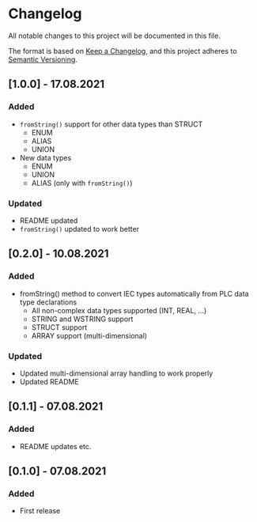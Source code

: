 # Changelog
All notable changes to this project will be documented in this file.

The format is based on [Keep a Changelog](https://keepachangelog.com/en/1.0.0/),
and this project adheres to [Semantic Versioning](https://semver.org/spec/v2.0.0.html).

## [1.0.0] - 17.08.2021
### Added
- `fromString()` support for other data types than STRUCT
  - ENUM
  - ALIAS
  - UNION
- New data types
  - ENUM
  - UNION
  - ALIAS (only with `fromString()`)
  
### Updated
- README updated
- `fromString()` updated to work better

## [0.2.0] - 10.08.2021
### Added
- fromString() method to convert IEC types automatically from PLC data type declarations
  - All non-complex data types supported (INT, REAL, ...)
  - STRING and WSTRING support
  - STRUCT support
  - ARRAY support (multi-dimensional)

### Updated
- Updated multi-dimensional array handling to work properly
- Updated README

## [0.1.1] - 07.08.2021
### Added
- README updates etc.

## [0.1.0] - 07.08.2021
### Added
- First release